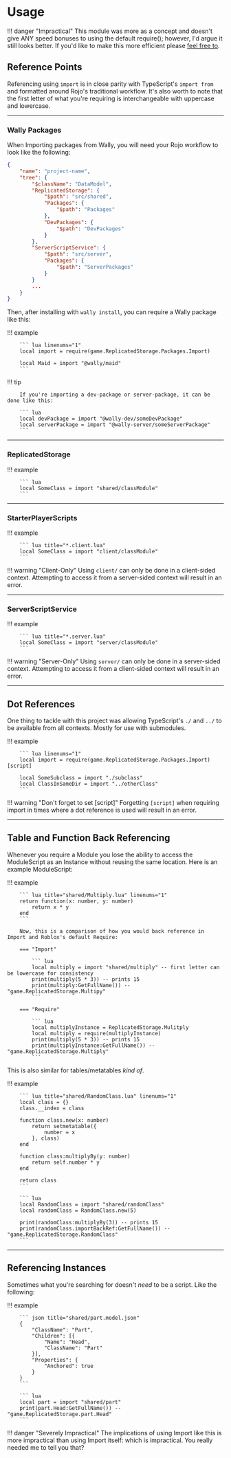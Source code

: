 # Usage

!!! danger "Impractical"
    This module was more as a concept and doesn't give ANY speed bonuses to using the default require(); however, I'd argue it still looks better. If you'd like to make this more efficient please [feel free to](https://github.com/alexinite/WallyPackages/fork).

## Reference Points

Referencing using `import` is in close parity with TypeScript's `import from` and formatted around Rojo's traditional workflow. It's also worth to note that the first letter of what you're requiring is interchangeable with uppercase and lowercase.

-----

### Wally Packages

When Importing packages from Wally, you will need your Rojo workflow to look like the following:

``` json title="default.project.json" linenums="1" hl_lines="7 8 9 10 11 12 16 17 18"
{
    "name": "project-name",
    "tree": {
        "$className": "DataModel",
        "ReplicatedStorage": {
            "$path": "src/shared",
            "Packages": {
                "$path": "Packages"
            },
            "DevPackages": {
                "$path": "DevPackages"
            }
        },
        "ServerScriptService": {
            "$path": "src/server",
            "Packages": {
                "$path": "ServerPackages"
            }
        }
        ...
    }
}
```

Then, after installing with `wally install`, you can require a Wally package like this:

!!! example

        ``` lua linenums="1"
        local import = require(game.ReplicatedStorage.Packages.Import)

        local Maid = import "@wally/maid"
        ```

!!! tip

        If you're importing a dev-package or server-package, it can be done like this:

        ``` lua
        local devPackage = import "@wally-dev/someDevPackage"
        local serverPackage = import "@wally-server/someServerPackage"
        ```

-----

### ReplicatedStorage

!!! example

        ``` lua
        local SomeClass = import "shared/classModule"
        ```

-----

### StarterPlayerScripts

!!! example

        ``` lua title="*.client.lua"
        local SomeClass = import "client/classModule"
        ```

!!! warning "Client-Only"
        Using `client/` can only be done in a client-sided context. Attempting to access it from a server-sided context will result in an error.

-----

### ServerScriptService

!!! example

        ``` lua title="*.server.lua"
        local SomeClass = import "server/classModule"
        ```

!!! warning "Server-Only"
        Using `server/` can only be done in a server-sided context. Attempting to access it from a client-sided context will result in an error.

-----

## Dot References

One thing to tackle with this project was allowing TypeScript's `./` and `../` to be available from all contexts. Mostly for use with submodules.

!!! example

        ``` lua linenums="1"
        local import = require(game.ReplicatedStorage.Packages.Import) [script]

        local SomeSubclass = import "./subclass"
        local ClassInSameDir = import "../otherClass"
        ```

!!! warning "Don't forget to set [script]"
        Forgetting `[script]` when requiring import in times where a dot reference is used will result in an error.

-----

## Table and Function Back Referencing

Whenever you require a Module you lose the ability to access the ModuleScript as an Instance without reusing the same location. Here is an example ModuleScript:

!!! example

        ``` lua title="shared/Multiply.lua" linenums="1"
        return function(x: number, y: number)
            return x * y
        end
        ```

        Now, this is a comparison of how you would back reference in Import and Roblox's default Require:

        === "Import"

            ``` lua
            local multiply = import "shared/multiply" -- first letter can be lowercase for consistency
            print(multiply(5 * 3)) -- prints 15
            print(multiply:GetFullName()) -- "game.ReplicatedStorage.Multipy"
            ```

        === "Require"

            ``` lua
            local multiplyInstance = ReplicatedStorage.Mulitply
            local multiply = require(multiplyInstance)
            print(multiply(5 * 3)) -- prints 15
            print(multiplyInstance:GetFullName()) -- "game.ReplicatedStorage.Multiply"
            ```

This is also similar for tables/metatables *kind of*.

!!! example

        ``` lua title="shared/RandomClass.lua" linenums="1"
        local class = {}
        class.__index = class

        function class.new(x: number)
            return setmetatable({
                number = x
            }, class)
        end

        function class:multiplyBy(y: number)
            return self.number * y
        end

        return class
        ```

        ``` lua
        local RandomClass = import "shared/randomClass"
        local randomClass = RandomClass.new(5)

        print(randomClass:multiplyBy(3)) -- prints 15
        print(randomClass.importBackRef:GetFullName()) -- "game.ReplicatedStorage.RandomClass"
        ```

-----

## Referencing Instances

Sometimes what you're searching for doesn't *need* to be a script. Like the following:

!!! example

        ``` json title="shared/part.model.json"
        {
            "ClassName": "Part",
            "Children": [{
                "Name": "Head",
                "ClassName": "Part"
            }],
            "Properties": {
                "Anchored": true
            }
        }
        ```

        ``` lua
        local part = import "shared/part"
        print(part.Head:GetFullName()) -- "game.ReplicatedStorage.part.Head"
        ```

!!! danger "Severely Impractical"
        The implications of using Import like this is more impractical than using Import itself: which is impractical. You really needed me to tell you that?
